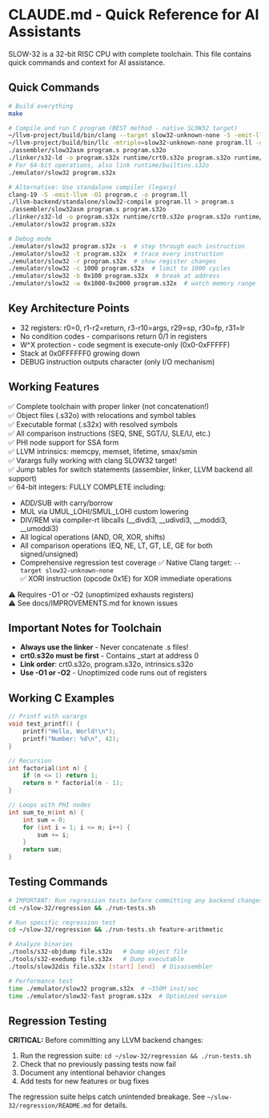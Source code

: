 # CLAUDE.md - Quick Reference for AI Assistants

SLOW-32 is a 32-bit RISC CPU with complete toolchain. This file contains quick commands and context for AI assistance.

## Quick Commands

```bash
# Build everything
make

# Compile and run C program (BEST method - native SLOW32 target)
~/llvm-project/build/bin/clang --target slow32-unknown-none -S -emit-llvm -O1 program.c -o program.ll
~/llvm-project/build/bin/llc -mtriple=slow32-unknown-none program.ll -o program.s
./assembler/slow32asm program.s program.s32o
./linker/s32-ld -o program.s32x runtime/crt0.s32o program.s32o runtime/intrinsics.s32o
# For 64-bit operations, also link runtime/builtins.s32o
./emulator/slow32 program.s32x

# Alternative: Use standalone compiler (legacy)
clang-19 -S -emit-llvm -O1 program.c -o program.ll
./llvm-backend/standalone/slow32-compile program.ll > program.s
./assembler/slow32asm program.s program.s32o
./linker/s32-ld -o program.s32x runtime/crt0.s32o program.s32o runtime/intrinsics.s32o
./emulator/slow32 program.s32x

# Debug mode
./emulator/slow32 program.s32x -s  # step through each instruction
./emulator/slow32 -t program.s32x  # trace every instruction
./emulator/slow32 -r program.s32x  # show register changes
./emulator/slow32 -c 1000 program.s32x  # limit to 1000 cycles
./emulator/slow32 -b 0x100 program.s32x  # break at address
./emulator/slow32 -w 0x1000-0x2000 program.s32x  # watch memory range
```

## Key Architecture Points

- 32 registers: r0=0, r1-r2=return, r3-r10=args, r29=sp, r30=fp, r31=lr
- No condition codes - comparisons return 0/1 in registers
- W^X protection - code segment is execute-only (0x0-0xFFFFF)
- Stack at 0x0FFFFFF0 growing down
- DEBUG instruction outputs character (only I/O mechanism)

## Working Features

✅ Complete toolchain with proper linker (not concatenation!)  
✅ Object files (.s32o) with relocations and symbol tables  
✅ Executable format (.s32x) with resolved symbols  
✅ All comparison instructions (SEQ, SNE, SGT/U, SLE/U, etc.)  
✅ PHI node support for SSA form  
✅ LLVM intrinsics: memcpy, memset, lifetime, smax/smin  
✅ Varargs fully working with clang SLOW32 target!  
✅ Jump tables for switch statements (assembler, linker, LLVM backend all support)  
✅ 64-bit integers: FULLY COMPLETE including:
  - ADD/SUB with carry/borrow
  - MUL via UMUL_LOHI/SMUL_LOHI custom lowering
  - DIV/REM via compiler-rt libcalls (__divdi3, __udivdi3, __moddi3, __umoddi3)
  - All logical operations (AND, OR, XOR, shifts)
  - All comparison operations (EQ, NE, LT, GT, LE, GE for both signed/unsigned)
  - Comprehensive regression test coverage
✅ Native Clang target: `--target slow32-unknown-none`  
✅ XORI instruction (opcode 0x1E) for XOR immediate operations

⚠️ Requires -O1 or -O2 (unoptimized exhausts registers)  
⚠️ See docs/IMPROVEMENTS.md for known issues


## Important Notes for Toolchain

- **Always use the linker** - Never concatenate .s files!
- **crt0.s32o must be first** - Contains _start at address 0
- **Link order**: crt0.s32o, program.s32o, intrinsics.s32o
- **Use -O1 or -O2** - Unoptimized code runs out of registers

## Working C Examples

```c
// Printf with varargs
void test_printf() {
    printf("Hello, World!\n");
    printf("Number: %d\n", 42);
}

// Recursion
int factorial(int n) {
    if (n <= 1) return 1;
    return n * factorial(n - 1);
}

// Loops with PHI nodes
int sum_to_n(int n) {
    int sum = 0;
    for (int i = 1; i <= n; i++) {
        sum += i;
    }
    return sum;
}
```

## Testing Commands

```bash
# IMPORTANT: Run regression tests before committing any backend changes!
cd ~/slow-32/regression && ./run-tests.sh

# Run specific regression test
cd ~/slow-32/regression && ./run-tests.sh feature-arithmetic

# Analyze binaries
./tools/s32-objdump file.s32o   # Dump object file
./tools/s32-exedump file.s32x   # Dump executable
./tools/slow32dis file.s32x [start] [end]  # Disassembler

# Performance test
time ./emulator/slow32 program.s32x  # ~350M inst/sec
time ./emulator/slow32-fast program.s32x  # Optimized version
```

## Regression Testing

**CRITICAL:** Before committing any LLVM backend changes:
1. Run the regression suite: `cd ~/slow-32/regression && ./run-tests.sh`
2. Check that no previously passing tests now fail
3. Document any intentional behavior changes
4. Add tests for new features or bug fixes

The regression suite helps catch unintended breakage. See `~/slow-32/regression/README.md` for details.